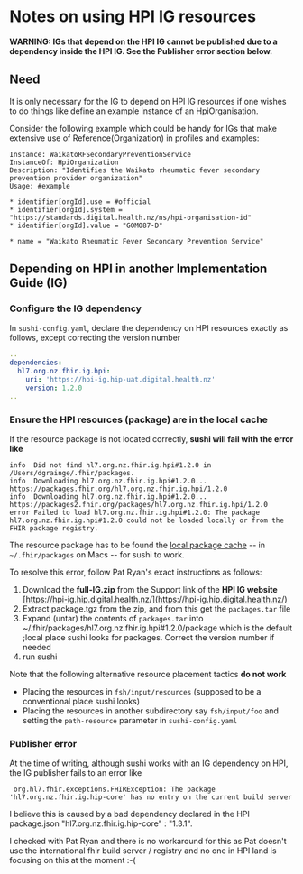 # Notes on using HPI IG resources

**WARNING: IGs that depend on the HPI IG cannot be published due to a dependency inside the HPI IG.  See the Publisher error section below.**

## Need
It is only necessary for the IG to depend on HPI IG resources if one wishes to do things like define an example instance of an HpiOrganisation.  

Consider the following example which could be handy for IGs that make extensive use of Reference(Organization) in profiles and examples:
```fsh
Instance: WaikatoRFSecondaryPreventionService
InstanceOf: HpiOrganization
Description: "Identifies the Waikato rheumatic fever secondary prevention provider organization"
Usage: #example

* identifier[orgId].use = #official
* identifier[orgId].system = "https://standards.digital.health.nz/ns/hpi-organisation-id"
* identifier[orgId].value = "GOM087-D"

* name = "Waikato Rheumatic Fever Secondary Prevention Service"
```


## Depending on HPI in another Implementation Guide (IG)

### Configure the IG dependency

In ``sushi-config.yaml``, declare the dependency on HPI resources exactly as follows, except correcting the version number
```yaml
..
dependencies:
  hl7.org.nz.fhir.ig.hpi:
    uri: 'https://hpi-ig.hip-uat.digital.health.nz'   
    version: 1.2.0
..
```

### Ensure the HPI resources (package) are in the local cache

If the resource package is not located correctly, **sushi will fail with the error like**
``` 
info  Did not find hl7.org.nz.fhir.ig.hpi#1.2.0 in /Users/dgrainge/.fhir/packages.
info  Downloading hl7.org.nz.fhir.ig.hpi#1.2.0... https://packages.fhir.org/hl7.org.nz.fhir.ig.hpi/1.2.0
info  Downloading hl7.org.nz.fhir.ig.hpi#1.2.0... https://packages2.fhir.org/packages/hl7.org.nz.fhir.ig.hpi/1.2.0
error Failed to load hl7.org.nz.fhir.ig.hpi#1.2.0: The package hl7.org.nz.fhir.ig.hpi#1.2.0 could not be loaded locally or from the FHIR package registry.
```

The resource package has to be found the [local package cache](https://confluence.hl7.org/display/FHIR/FHIR+Package+Cache) -- in ``~/.fhir/packages`` on Macs -- for sushi to work.

To resolve this error, follow Pat Ryan's exact instructions as follows:
1. Download the **full-IG.zip** from the Support link of the **HPI IG website** [https://hpi-ig.hip.digital.health.nz/](https://hpi-ig.hip.digital.health.nz/)
1. Extract package.tgz from the zip, and from this get the ``packages.tar`` file
1. Expand (untar) the contents of ``packages.tar`` into ~/.fhir/packages/hl7.org.nz.fhir.ig.hpi#1.2.0/package which is the default ;local place sushi looks for packages.  Correct the version number if needed
1. run sushi

Note that the following alternative resource placement tactics **do not work**
- Placing the resources in ``fsh/input/resources`` (supposed to be a conventional place sushi looks)
- Placing the resources in another subdirectory say ``fsh/input/foo`` and setting the ``path-resource`` parameter in ``sushi-config.yaml``

### Publisher error
At the time of writing, although sushi works with an IG dependency on HPI, the IG publisher fails to an error like
```command
 org.hl7.fhir.exceptions.FHIRException: The package 'hl7.org.nz.fhir.ig.hip-core' has no entry on the current build server
```
I believe this is caused by a bad dependency declared in the HPI package.json "hl7.org.nz.fhir.ig.hip-core" : "1.3.1".

I checked with Pat Ryan and there is no workaround for this as Pat doesn't use the international fhir build server / registry and no one in HPI land is focusing on this at the moment :-(

